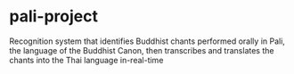 # pali-project
Recognition system that identifies Buddhist chants performed orally in Pali, the language of the Buddhist Canon, then transcribes and translates the chants into the Thai language in-real-time
